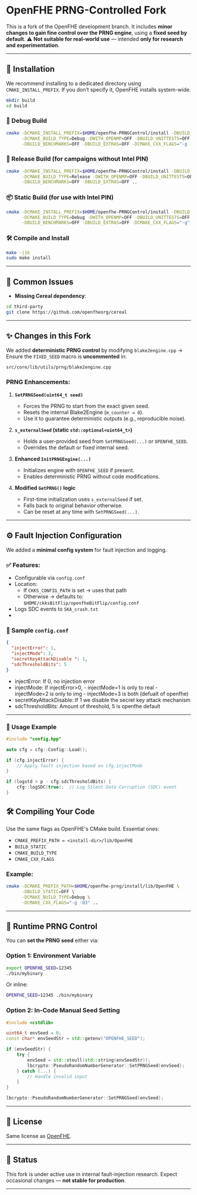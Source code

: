 # OpenFHE PRNG-Controlled Fork

This is a fork of the OpenFHE development branch.
It includes **minor changes to gain fine control over the PRNG engine**, using a **fixed seed by default**.
⚠️ **Not suitable for real-world use** — intended **only for research and experimentation**.

---

## 🔧 Installation

We recommend installing to a dedicated directory using `CMAKE_INSTALL_PREFIX`.
If you don’t specify it, OpenFHE installs system-wide.

```bash
mkdir build
cd build
```

### 🐞 Debug Build

```bash
cmake -DCMAKE_INSTALL_PREFIX=$HOME/openfhe-PRNGControl/install -DBUILD_STATIC=OFF -DBUILD_SHARED=ON \
      -DCMAKE_BUILD_TYPE=Debug -DWITH_OPENMP=OFF -DBUILD_UNITTESTS=OFF \
      -DBUILD_BENCHMARKS=OFF -DBUILD_EXTRAS=OFF -DCMAKE_CXX_FLAGS="-g -O0" ..
```

### 🚀 Release Build (for campaigns **without** Intel PIN)

```bash
cmake -DCMAKE_INSTALL_PREFIX=$HOME/openfhe-PRNGControl/install -DBUILD_STATIC=OFF -DBUILD_SHARED=ON \
      -DCMAKE_BUILD_TYPE=Release -DWITH_OPENMP=OFF -DBUILD_UNITTESTS=OFF \
      -DBUILD_BENCHMARKS=OFF -DBUILD_EXTRAS=OFF ..
```

### 📦 Static Build (for use **with** Intel PIN)

```bash
cmake -DCMAKE_INSTALL_PREFIX=$HOME/openfhe-PRNGControl/install -DBUILD_STATIC=ON -DBUILD_SHARED=OFF \
      -DCMAKE_BUILD_TYPE=Debug -DWITH_OPENMP=OFF -DBUILD_UNITTESTS=OFF \
      -DBUILD_BENCHMARKS=OFF -DBUILD_EXTRAS=OFF -DCMAKE_CXX_FLAGS="-g" ..
```

### 🛠️ Compile and Install

```bash
make -j16
sudo make install
```

---

## 🐛 Common Issues

- **Missing Cereal dependency**:

```bash
cd third-party
git clone https://github.com/openfheorg/cereal
```

---

## ✨ Changes in this Fork

We added **deterministic PRNG control** by modifying `blake2engine.cpp`
→ Ensure the `FIXED_SEED` macro is **uncommented** in:

```
src/core/lib/utils/prng/blake2engine.cpp
```

### PRNG Enhancements:

1. **`SetPRNGSeed(uint64_t seed)`**
   - Forces the PRNG to start from the exact given seed.
   - Resets the internal Blake2Engine (`m_counter = 0`).
   - Use it to guarantee deterministic outputs (e.g., reproducible noise).

2. **`s_externalSeed` (static `std::optional<uint64_t>`)**
   - Holds a user-provided seed from `SetPRNGSeed(...)` or `OPENFHE_SEED`.
   - Overrides the default or fixed internal seed.

3. **Enhanced `InitPRNGEngine(...)`**
   - Initializes engine with `OPENFHE_SEED` if present.
   - Enables deterministic PRNG without code modifications.

4. **Modified `GetPRNG()` logic**
   - First-time initialization uses `s_externalSeed` if set.
   - Falls back to original behavior otherwise.
   - Can be reset at any time with `SetPRNGSeed(...)`.

---

## ⚙️ Fault Injection Configuration

We added a **minimal config system** for fault injection and logging.

### ✅ Features:

- Configurable via `config.conf`
- Location:
  - If `CKKS_CONFIG_PATH` is set → uses that path
  - Otherwise → defaults to: `$HOME/ckksBitFlip/openfheBitFlip/config.conf`
- Logs SDC events to `SKA_crash.txt`
- 
### 📄 Sample `config.conf`

```json
{
  "injectError": 1, 
  "injectMode": 3,
  "secretKeyAttackDisable ": 1, 
  "sdcThresholdBits": 5 
}
```
- injectError: If 0, no injection error
- injectMode: If injectError>0,
      - injectMode=1 is only to real
      - injectMode=2 is only to img
      - injectMode=3 is both (defualt of openfhe)
- secretKeyAttackDisable: If 1 we disable the secret key attack mechanism
- sdcThresholdBits: Amount of threshold, 5 is openfhe default
---
### 🧪 Usage Example

```cpp
#include "config.hpp"

auto cfg = cfg::Config::Load();

if (cfg.injectError) {
    // Apply fault injection based on cfg.injectMode
}

if (logstd > p - cfg.sdcThresholdBits) {
    cfg::logSDC(true);  // Log Silent Data Corruption (SDC) event
}
```



## 🛠️ Compiling Your Code

Use the same flags as OpenFHE's CMake build.
Essential ones:

- `CMAKE_PREFIX_PATH = <install-dir>/lib/OpenFHE`
- `BUILD_STATIC`
- `CMAKE_BUILD_TYPE`
- `CMAKE_CXX_FLAGS`

### Example:

```bash
cmake -DCMAKE_PREFIX_PATH=$HOME/openfhe-prng/install/lib/OpenFHE \
      -DBUILD_STATIC=OFF \
      -DCMAKE_BUILD_TYPE=Debug \
      -DCMAKE_CXX_FLAGS="-g -O3" ..
```

---

## 🔁 Runtime PRNG Control

You can **set the PRNG seed** either via:

### Option 1: Environment Variable

```bash
export OPENFHE_SEED=12345
./bin/mybinary
```

Or inline:

```bash
OPENFHE_SEED=12345 ./bin/mybinary
```

### Option 2: In-Code Manual Seed Setting

```cpp
#include <cstdlib>

uint64_t envSeed = 0;
const char* envSeedStr = std::getenv("OPENFHE_SEED");

if (envSeedStr) {
    try {
        envSeed = std::stoull(std::string(envSeedStr));
        lbcrypto::PseudoRandomNumberGenerator::SetPRNGSeed(envSeed);
    } catch (...) {
        // Handle invalid input
    }
}

lbcrypto::PseudoRandomNumberGenerator::SetPRNGSeed(envSeed);
```

---

## 📘 License

Same license as [OpenFHE](https://github.com/openfheorg/openfhe-development).

---

## 🧪 Status

This fork is under active use in internal fault-injection research.
Expect occasional changes — **not stable for production**.

---
